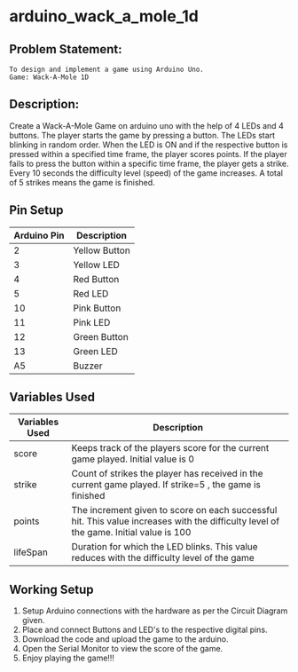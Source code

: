 # arduino_wack_a_mole_1d


## Problem Statement:
	To design and implement a game using Arduino Uno.
	Game: Wack-A-Mole 1D

## Description:

Create a Wack-A-Mole Game on arduino uno with the help of 4 LEDs and 4 buttons. 
The player starts the game by pressing a button. 
The LEDs start blinking in random order.
When the LED is ON and if the respective button is pressed within a specified time frame, the player scores points.
If the player fails to press the button within a specific time frame, the player gets a strike.
Every 10 seconds the difficulty level (speed) of the game increases.
A total of 5 strikes means the game is finished.


## Pin Setup

| Arduino Pin | Description |
| --- | --- |
|  2 | Yellow Button |
|  3 | Yellow LED |
|  4 | Red Button |
|  5 | Red LED |
| 10 | Pink Button |
| 11 | Pink LED |
| 12 | Green Button |
| 13 | Green LED |
| A5 | Buzzer |


## Variables Used 
| Variables Used | Description |
| --- | --- |
|  score | Keeps track of the players score for the current game played. Initial value is 0 |
|  strike | Count of strikes the player has received in the current game played. If strike=5 , the game is finished |
|  points | The increment given to score on each successful hit. This value increases with the difficulty level of the game. Initial value is 100 |
|  lifeSpan | Duration for which the LED blinks. This value reduces with the difficulty level of the game |


## Working Setup

1. Setup Arduino connections with the hardware as per the Circuit Diagram given.<br/>
2. Place and connect Buttons and LED's to the respective digital pins.<br/>
3. Download the code and upload the game to the arduino. <br/>
4. Open the Serial Monitor to view the score of the game.<br/>
5. Enjoy playing the game!!! <br/>
